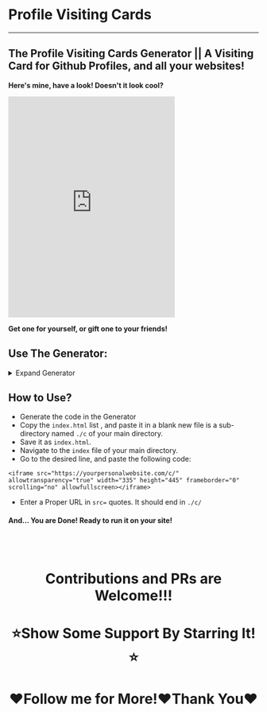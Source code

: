 # Profile Visiting Cards 

 ---
## The Profile Visiting Cards Generator || A Visiting Card for Github Profiles, and all your websites!

**Here's mine, have a look! Doesn't it look cool?**

<iframe src="https://sparkscratch-p.github.io/profile-visiting-cards/sample" allowtransparency="true" width="335" height="445" frameborder="0" scrolling="yes" allowfullscreen></iframe>

**Get one for yourself, or gift one to your friends!**

## Use The Generator: 

<details><summary>Expand Generator</summary>
 
 <iframe src="https://sparkscratch-p.github.io/profile-visiting-cards/generator/" allowtransparency="true" width="800" height="450" frameborder="20px" scrolling="yes" allowfullscreen></iframe>
 
 </details>
 
## How to Use?
 
 - Generate the code in the Generator
 - Copy the `index.html` list , and paste it in a blank new file is a sub-directory named `./c` of your main directory.
 - Save it as `index.html`.
 - Navigate to the `index` file of your main directory.
 - Go to the desired line, and paste the following code:
 
 
  ```
<iframe src="https://yourpersonalwebsite.com/c/" allowtransparency="true" width="335" height="445" frameborder="0" scrolling="no" allowfullscreen></iframe>
  ```
  - Enter a Proper URL in `src=` quotes. It should end in `./c/`

#### And... You are Done! Ready to run it on your site!

<br/><br/>

<h1 align="center"> Contributions and PRs are Welcome!!! </h1>

<h1 align="center"> ⭐Show Some Support By Starring It!⭐</h1>

<h1 align="center"> ❤️Follow me for More!❤️Thank You❤️  </h1>

 
 
